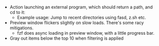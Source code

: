 * Action launching an external program, which should return a path, and cd to it:
  - Example usage: Jump to recent directories using fasd, z.sh etc.
* Preview window flickers slightly on slow loads. There's some racy mitigations.
  - fzf does async loading in preview window, with a little progress bar.
* Gray out items below the top 10 when filtering is applied
